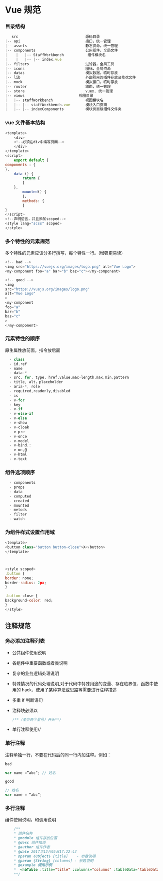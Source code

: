 # Vue 规范

### 目录结构

```javascript
   src                               源码目录
|-- api                              接口，统一管理
|-- assets                           静态资源，统一管理
|-- components                       公用组件，全局文件
|    |   |-- StaffWorkbench           组件模块名
|    |   |-- |-- index.vue            
|-- filters                          过滤器，全局工具
|-- icons                            图标，全局资源
|-- datas                            模拟数据，临时存放
|-- lib                              外部引用的插件存放及修改文件
|-- mock                             模拟接口，临时存放
|-- router                           路由，统一管理
|-- store                            vuex, 统一管理
|-- views                         视图目录
|   |-- staffWorkbench               视图模块名
|   |-- |-- staffWorkbench.vue       模块入口页面
|   |-- |-- indexComponents          模块页面级组件文件夹
```

### vue 文件基本结构

```javascript
<template>
    <div>
    <!--必须在div中编写页面-->
    </div>
</template>
<script>
    export default {
components : {
},
    data () {
        return {
        }
    },
        mounted() {
        }，
        methods: {
        }
}
</script>
<!--声明语言，并且添加scoped-->
<style lang="scss" scoped>
</style>
```

### 多个特性的元素规范

多个特性的元素应该分多行撰写，每个特性一行。(增强更易读)

```javascript
<!-- bad -->
<img src="https://vuejs.org/images/logo.png" alt="Vue Logo">
<my-component foo="a" bar="b" baz="c"></my-component>

<!-- good -->
<img
src="https://vuejs.org/images/logo.png"
alt="Vue Logo"
>
<my-component
foo="a"
bar="b"
baz="c"
>
</my-component>
```

### 元素特性的顺序

原生属性放前面，指令放后面

```javascript
  - class
  - id,ref
  - name
  - data-*
  - src, for, type, href,value,max-length,max,min,pattern
  - title, alt，placeholder
  - aria-*, role
  - required,readonly,disabled
  - is
  - v-for
  - key
  - v-if
  - v-else-if
  - v-else
  - v-show
  - v-cloak
  - v-pre
  - v-once
  - v-model
  - v-bind,:
  - v-on,@
  - v-html
  - v-text
```

### 组件选项顺序

```javascript
  - components
  - props
  - data
  - computed
  - created
  - mounted
  - metods
  - filter
  - watch
```

### 为组件样式设置作用域

```javascript
<template>
<button class="button button-close">X</button>
</template>



<style scoped>
.button {
border: none;
border-radius: 2px;
}

.button-close {
background-color: red;
}
</style>
```

## 注释规范

### 务必添加注释列表

- 公共组件使用说明

- 各组件中重要函数或者类说明

- 复杂的业务逻辑处理说明

- 特殊情况的代码处理说明,对于代码中特殊用途的变量、存在临界值、函数中使用的 hack、使用了某种算法或思路等需要进行注释描述

- 多重 if 判断语句

- 注释块必须以

  ```javascript
  /**（至少两个星号）开头**/
  ```

- 单行注释使用//

### 单行注释

注释单独一行，不要在代码后的同一行内加注释。例如：

```javascript
bad

var name =”abc”; // 姓名    

good

// 姓名
var name = “abc”; 
```

### 多行注释

组件使用说明，和调用说明

```javascript
    /**
    * 组件名称
    * @module 组件存放位置
    * @desc 组件描述
    * @author 组件作者
    * @date 2017年12月05日17:22:43
    * @param {Object} [title]    - 参数说明
    * @param {String} [columns] - 参数说明
    * @example 调用示例
    *  <hbTable :title="title" :columns="columns" :tableData="tableData"></hbTable>
    **/
```